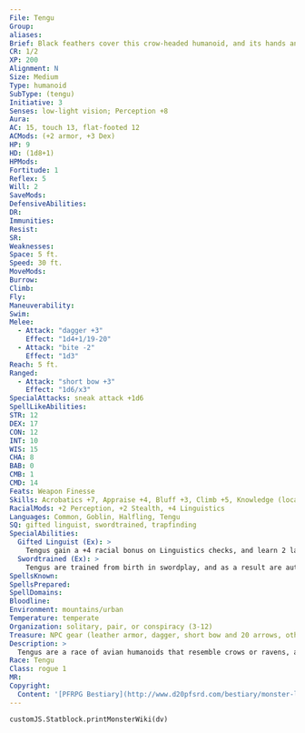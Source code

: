 ```yaml
---
File: Tengu
Group: 
aliases: 
Brief: Black feathers cover this crow-headed humanoid, and its hands and legs end in powerful talons.
CR: 1/2
XP: 200
Alignment: N
Size: Medium
Type: humanoid
SubType: (tengu)
Initiative: 3
Senses: low-light vision; Perception +8
Aura: 
AC: 15, touch 13, flat-footed 12
ACMods: (+2 armor, +3 Dex)
HP: 9
HD: (1d8+1)
HPMods: 
Fortitude: 1
Reflex: 5
Will: 2
SaveMods: 
DefensiveAbilities: 
DR: 
Immunities: 
Resist: 
SR: 
Weaknesses: 
Space: 5 ft.
Speed: 30 ft.
MoveMods: 
Burrow: 
Climb: 
Fly: 
Maneuverability: 
Swim: 
Melee: 
  - Attack: "dagger +3"
    Effect: "1d4+1/19-20"
  - Attack: "bite -2"
    Effect: "1d3"
Reach: 5 ft.
Ranged: 
  - Attack: "short bow +3"
    Effect: "1d6/x3"
SpecialAttacks: sneak attack +1d6
SpellLikeAbilities: 
STR: 12
DEX: 17
CON: 12
INT: 10
WIS: 15
CHA: 8
BAB: 0
CMB: 1
CMD: 14
Feats: Weapon Finesse
Skills: Acrobatics +7, Appraise +4, Bluff +3, Climb +5, Knowledge (local) +4, Linguistics +8, Perception +8, Stealth +9
RacialMods: +2 Perception, +2 Stealth, +4 Linguistics
Languages: Common, Goblin, Halfling, Tengu
SQ: gifted linguist, swordtrained, trapfinding
SpecialAbilities:
  Gifted Linguist (Ex): >
    Tengus gain a +4 racial bonus on Linguistics checks, and learn 2 languages each time they gain a rank in Linguistics rather than 1 language.
  Swordtrained (Ex): >
    Tengus are trained from birth in swordplay, and as a result are automatically proficient with sword-like weapons (including bastard swords, daggers, elven curve blades, falchions, greatswords, kukris, longswords, punching daggers, rapiers, scimitars, short swords, and two-bladed swords).
SpellsKnown: 
SpellsPrepared: 
SpellDomains: 
Bloodline: 
Environment: mountains/urban
Temperature: temperate
Organization: solitary, pair, or conspiracy (3-12)
Treasure: NPC gear (leather armor, dagger, short bow and 20 arrows, other treasure)
Description: >
  Tengus are a race of avian humanoids that resemble crows or ravens, and often bear much of the same stigma. Though they frequently choose to live among other races in densely populated cities, their society is tight and closed, and they rarely allow others to see its inner workings. Tengus often band together in small groups to create roosts in vacant warehouses or condemned buildings, and these raucous gathering places are generally assumed to be thieves' guilds by outsiders-an assumption that's correct roughly half the time. Like the crows they share physical traits with, tengus are naturally covetous, especially of shiny or colorful items, and prone to bouts of good-natured kleptomania if they don't carefully keep themselves in check. Vain and prideful creatures, they are easily persuaded with flattery. Tengu Characters Tengus are defined by their class levels-they do not possess racial Hit Dice. All tengus have the following racial traits. +2 Dexterity, -2 Constitution, +2 Wisdom: Tengus are fast and observant, but relatively fragile and delicate. Senses: Tengus have low-light vision. Sneaky: Tengus gain a +2 racial bonus on Perception and Stealth. Gifted Linguist: See above. Swordtrained: See above. Natural Weapon: Tengus possess a bite natural attack that inflicts 1d3 points of damage on a hit. This is a primary attack, or a secondary attack if the tengu wields a manufactured weapon. Languages: Tengus begin play speaking Common and their own dialect of Tengu. Tengus with high Intelligence scores can choose any language as a bonus language.
Race: Tengu
Class: rogue 1
MR: 
Copyright:
  Content: '[PFRPG Bestiary](http://www.d20pfsrd.com/bestiary/monster-listings/humanoids/tengu)'
---
```

```dataviewjs
customJS.Statblock.printMonsterWiki(dv)
```
